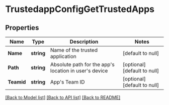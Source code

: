 # TrustedappConfigGetTrustedApps

## Properties
Name | Type | Description | Notes
------------ | ------------- | ------------- | -------------
**Name** | **string** | Name of the trusted application | [default to null]
**Path** | **string** | Absolute path for the app&#x27;s location in user&#x27;s device | [optional] [default to null]
**Teamid** | **string** | App&#x27;s Team ID | [optional] [default to null]

[[Back to Model list]](../README.md#documentation-for-models) [[Back to API list]](../README.md#documentation-for-api-endpoints) [[Back to README]](../README.md)


